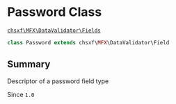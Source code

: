 # Password Class

[`chsxf\MFX\DataValidator\Fields`](API-Namespace-DataValidator_Fields)

```php
class Password extends chsxf\MFX\DataValidator\Field
```

## Summary

Descriptor of a password field type

Since `1.0`

